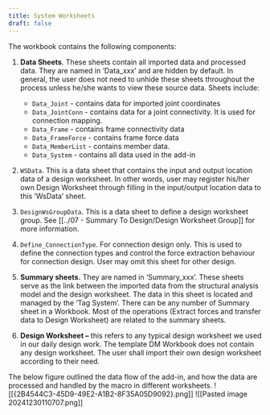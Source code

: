 ```yaml
---
title: System Worksheets
draft: false
---
```

The workbook contains the following components:
1. **Data Sheets**. These sheets contain all imported data and processed data. They are named in ‘Data_xxx’ and are hidden by default. In general, the user does not need to unhide these sheets throughout the process unless he/she wants to view these source data.  Sheets include:
	- `Data_Joint` - contains data for imported joint coordinates
	- `Data_JointConn` - contains data for a joint connectivity. It is used for connection mapping.
	- `Data_Frame` - contains frame connectivity data
	- `Data_FrameForce` - contains frame force data
	- `Data_MemberList` - contains member data. 
	- `Data_System` - contains all data used in the add-in

 2. `WSData`. This is a data sheet that contains the input and output location data of a design worksheet. In other words, user may register his/her own Design Worksheet through filling in the input/output location data to this ‘WsData’ sheet.
 3. `DesignWsGroupData`. This is a data sheet to define a design worksheet group. See [[../07 - Summary To Design/Design Worksheet Group]] for more information.
 4. `Define_ConnectionType`. For connection design only. This is used to define the connection types and control the force extraction behaviour for connection design. User may omit this sheet for other design.
 5. **Summary sheets.** They are named in ‘Summary_xxx’. These sheets serve as the link between the imported data from the structural analysis model and the design worksheet. The data in this sheet is located and managed by the ‘Tag System’. There can be any number of Summary sheet in a Workbook. Most of the operations (Extract forces and transfer data to Design Worksheet) are related to the summary sheets.
 6. **Design Worksheet –** this refers to any typical design worksheet we used in our daily design work. The template DM Workbook does not contain any design worksheet. The user shall import their own design worksheet according to their need.

The below figure outlined the data flow of the add-in, and how the data are processed and handled by the macro in different worksheets.
![[{2B4544C3-45D9-49E2-A1B2-8F35A05D9092}.png]]
![[Pasted image 20241230110707.png]]


